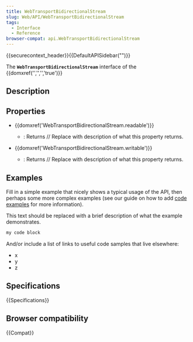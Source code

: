 ```yaml
---
title: WebTransportBidirectionalStream
slug: Web/API/WebTransportBidirectionalStream
tags:
  - Interface
  - Reference
browser-compat: api.WebTransportBidirectionalStream
---
```

{{securecontext_header}}{{DefaultAPISidebar("")}}

The **`WebTransportBidirectionalStream`** interface of the {{domxref('','','','true')}} 

## Description

 

## Properties

- {{domxref('WebTransportBidirectionalStream.readable')}}
  - : Returns // Replace with description of what this property returns.

- {{domxref('WebTransportBidirectionalStream.writable')}}
  - : Returns // Replace with description of what this property returns.





## Examples

Fill in a simple example that nicely shows a typical usage of the API, then perhaps some more complex examples (see our guide on how to add [code examples](/en-US/docs/MDN/Contribute/Structures/Code_examples) for more information).

This text should be replaced with a brief description of what the example demonstrates.

```js
my code block
```

And/or include a list of links to useful code samples that live elsewhere:

*   x
*   y
*   z

## Specifications

{{Specifications}}

## Browser compatibility

{{Compat}}

